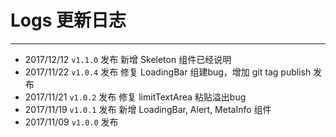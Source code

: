 # Logs 更新日志
----
* 2017/12/12 ```v1.1.0``` 发布 新增 Skeleton 组件已经说明
* 2017/11/22 ```v1.0.4``` 发布 修复 LoadingBar 组建bug，增加 git tag publish 发布
* 2017/11/21 ```v1.0.2``` 发布 修复 limitTextArea 粘贴溢出bug
* 2017/11/19 ```v1.0.1``` 发布 新增 LoadingBar, Alert, MetaInfo 组件
* 2017/11/09 ```v1.0.0``` 发布
